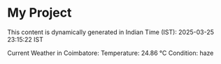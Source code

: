 # My Project

This content is dynamically generated in Indian Time (IST): 2025-03-25 23:15:22 IST


Current Weather in Coimbatore:
Temperature: 24.86 °C
Condition: haze
